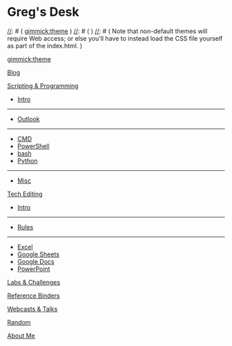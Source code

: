 [//]: # ( Name your wiki )
[//]: # ( )
[//]: # (     Do NOT remove the leading `#` character. )
[//]: # ( )
[//]: # ( For example: )
[//]: # ( )    
[//]: # (     # Greg's Desk )

# Greg's Desk

[//]: # ( Default theme )
[//]: # ( )
[//]: # ( See: http://dynalon.github.io/mdwiki/#!customizing.md#Theme_chooser )
[//]: # ( )
[//]: # ( For example: )
[//]: # ( )
[//]: # (     [gimmick:theme](slate) )
[//]: # ( )
[//]: # ( Note that non-default themes will require Web access; or else you'll have to instead load the CSS file yourself as part of the index.html. )

[gimmick:theme](slate)

[//]: # ( Navigation )
[//]: # ( )
[//]: # ( See: http://dynalon.github.io/mdwiki/#!quickstart.md#Adding_a_navigation)

[Blog](pages/blog.md)

[Scripting &amp; Programming]()

  * [Intro](pages/scripting_and_programming/intro.md)
  - - - -
  * [Outlook](pages/scripting_and_programming/outlook.md)
  - - - -
  * [CMD](pages/scripting_and_programming/cmd.md)
  * [PowerShell](pages/scripting_and_programming/powershell.md)
  * [bash](pages/scripting_and_programming/bash.md)
  * [Python](pages/scripting_and_programming/python.md)
  - - - -
  * [Misc](pages/scripting_and_programming/misc.md)

[Tech Editing]()

  * [Intro](pages/tech_editing/intro.md)
  - - - -
  * [Rules](pages/tech_editing/rules.md)
  - - - -
  * [Excel](pages/tech_editing/excel.md)
  * [Google Sheets](pages/tech_editing/google_sheets.md)
  * [Google Docs](pages/tech_editing/google_docs.md)
  * [PowerPoint](pages/tech_editing/power_point.md)

[Labs &amp; Challenges](pages/labs_and_challenges.md)

[Reference Binders](pages/reference_binders.md)

[Webcasts &amp; Talks](pages/webcasts_and_talks.md)

[Random](pages/random.md)

[About Me](pages/about_me.md)

